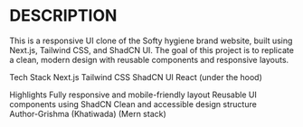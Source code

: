 # DESCRIPTION
This is a responsive UI clone of the Softy hygiene brand website, built using Next.js, Tailwind CSS, and ShadCN UI. The goal of this project is to replicate a clean, modern design with reusable components and responsive layouts.

Tech Stack
Next.js
Tailwind CSS
ShadCN UI
React (under the hood)

Highlights
Fully responsive and mobile-friendly layout
Reusable UI components using ShadCN
Clean and accessible design structure
<br>
Author-Grishma (Khatiwada) (Mern stack)
